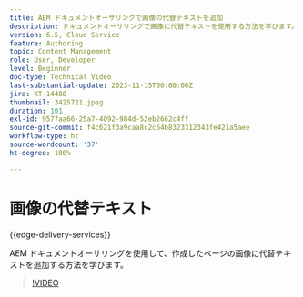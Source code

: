 ```yaml
---
title: AEM ドキュメントオーサリングで画像の代替テキストを追加
description: ドキュメントオーサリングで画像に代替テキストを使用する方法を学びます。
version: 6.5, Cloud Service
feature: Authoring
topic: Content Management
role: User, Developer
level: Beginner
doc-type: Technical Video
last-substantial-update: 2023-11-15T00:00:00Z
jira: KT-14488
thumbnail: 3425721.jpeg
duration: 101
exl-id: 9577aa66-25a7-4092-984d-52eb2662c4ff
source-git-commit: f4c621f3a9caa8c2c64b8323312343fe421a5aee
workflow-type: ht
source-wordcount: '37'
ht-degree: 100%

---
```


# 画像の代替テキスト

{{edge-delivery-services}}

AEM ドキュメントオーサリングを使用して、作成したページの画像に代替テキストを追加する方法を学びます。

>[!VIDEO](https://video.tv.adobe.com/v/3425721/?learn=on)
